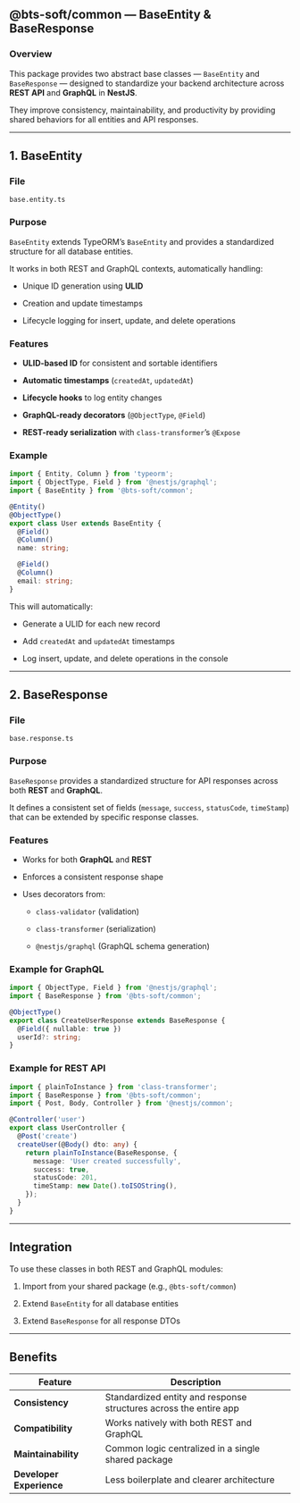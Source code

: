 ## @bts-soft/common — BaseEntity & BaseResponse

### Overview

This package provides two abstract base classes — `BaseEntity` and `BaseResponse` — designed to standardize your backend architecture across **REST API** and **GraphQL** in **NestJS**.

They improve consistency, maintainability, and productivity by providing shared behaviors for all entities and API responses.

---

## 1. BaseEntity

### File

`base.entity.ts`

### Purpose

`BaseEntity` extends TypeORM’s `BaseEntity` and provides a standardized structure for all database entities.

It works in both REST and GraphQL contexts, automatically handling:

- Unique ID generation using **ULID**
    
- Creation and update timestamps
    
- Lifecycle logging for insert, update, and delete operations
    

### Features

- **ULID-based ID** for consistent and sortable identifiers
    
- **Automatic timestamps** (`createdAt`, `updatedAt`)
    
- **Lifecycle hooks** to log entity changes
    
- **GraphQL-ready decorators** (`@ObjectType`, `@Field`)
    
- **REST-ready serialization** with `class-transformer`’s `@Expose`
    

### Example

```ts
import { Entity, Column } from 'typeorm';
import { ObjectType, Field } from '@nestjs/graphql';
import { BaseEntity } from '@bts-soft/common';

@Entity()
@ObjectType()
export class User extends BaseEntity {
  @Field()
  @Column()
  name: string;

  @Field()
  @Column()
  email: string;
}
```

This will automatically:

- Generate a ULID for each new record
    
- Add `createdAt` and `updatedAt` timestamps
    
- Log insert, update, and delete operations in the console
    

---

## 2. BaseResponse

### File

`base.response.ts`

### Purpose

`BaseResponse` provides a standardized structure for API responses across both **REST** and **GraphQL**.

It defines a consistent set of fields (`message`, `success`, `statusCode`, `timeStamp`) that can be extended by specific response classes.

### Features

- Works for both **GraphQL** and **REST**
    
- Enforces a consistent response shape
    
- Uses decorators from:
    
    - `class-validator` (validation)
        
    - `class-transformer` (serialization)
        
    - `@nestjs/graphql` (GraphQL schema generation)
        

### Example for GraphQL

```ts
import { ObjectType, Field } from '@nestjs/graphql';
import { BaseResponse } from '@bts-soft/common';

@ObjectType()
export class CreateUserResponse extends BaseResponse {
  @Field({ nullable: true })
  userId?: string;
}
```

### Example for REST API

```ts
import { plainToInstance } from 'class-transformer';
import { BaseResponse } from '@bts-soft/common';
import { Post, Body, Controller } from '@nestjs/common';

@Controller('user')
export class UserController {
  @Post('create')
  createUser(@Body() dto: any) {
    return plainToInstance(BaseResponse, {
      message: 'User created successfully',
      success: true,
      statusCode: 201,
      timeStamp: new Date().toISOString(),
    });
  }
}
```

---

## Integration

To use these classes in both REST and GraphQL modules:

1. Import from your shared package (e.g., `@bts-soft/common`)
    
2. Extend `BaseEntity` for all database entities
    
3. Extend `BaseResponse` for all response DTOs
    

---

## Benefits

|Feature|Description|
|---|---|
|**Consistency**|Standardized entity and response structures across the entire app|
|**Compatibility**|Works natively with both REST and GraphQL|
|**Maintainability**|Common logic centralized in a single shared package|
|**Developer Experience**|Less boilerplate and clearer architecture|
